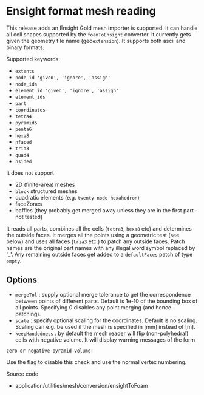 # Ensight format mesh reading

This release adds an Ensight Gold mesh importer is supported. It can handle all cell shapes supported by the `foamToEnsight` converter. It currently gets given the geometry file name (geo`extension`). It supports both ascii and binary formats.

Supported keywords:
- `extents`
- `node id 'given', 'ignore', 'assign'`
- `node_ids`
- `element id 'given', 'ignore', 'assign'`
- `element_ids`
- `part`
- `coordinates`
- `tetra4`
- `pyramid5`
- `penta6`
- `hexa8`
- `nfaced`
- `tria3`
- `quad4`
- `nsided`

It does not support
- 2D (finite-area) meshes
- `block` structured meshes
- quadratic elements (e.g. `twenty node hexahedron`)
- faceZones
- baffles (they probably get merged away unless they are in the first part - not tested)

It reads all parts, combines all the cells (`tetra3`, `hexa8` etc) and determines the outside faces. It merges all the points using a geometric test (see below) and uses all faces (`tria3` etc.) to patch any outside faces. Patch names are the original part names with any illegal word symbol replaced by '_'. Any remaining outside faces get added to a `defaultFaces` patch of type `empty`.

## Options
- `mergeTol` : supply optional merge tolerance to get the correspondence between points of different parts. Default is 1e-10 of the bounding box of all points. Specifying 0 disables any point merging (and hence patching).
- `scale` : specify optional scaling for the coordinates. Default is no scaling. Scaling can e.g. be used if the mesh is specified in [mm] instead of [m].
- `keepHandedness` : by default the mesh reader will flip (non-polyhedral) cells with negative volume. It will display warning messages of the form
```
zero or negative pyramid volume:
```
Use the flag to disable this check and use the normal vertex numbering.

Source code
- application/utilities/mesh/conversion/ensightToFoam
